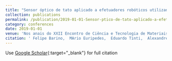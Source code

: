 ```yaml
---
title: "Sensor óptico de tato aplicado a efetuadores robóticos utilizando LPGs e redes neurais artificiais"
collection: publications
permalink: /publication/2019-01-01-Sensor-ptico-de-tato-aplicado-a-efetuadores-robticos-utilizando-LPGs-e-redes-neurais-artificiais
category: conferences
date: 2019-01-01
venue: 'Nos anais do XXII Encontro de Ciência e Tecnologia de Materiais e Modelagem Computacional'
citation: ' Felipe Barino,  MArio Euripedes,  Eduardo Tinti,  Alexandre Santos, &quot;Sensor óptico de tato aplicado a efetuadores robóticos utilizando LPGs e redes neurais artificiais.&quot; Nos anais do XXII Encontro de Ciência e Tecnologia de Materiais e Modelagem Computacional, 2019.'
---
```

Use [Google Scholar](https://scholar.google.com/scholar?q=Sensor+óptico+de+tato+aplicado+a+efetuadores+robóticos+utilizando+LPGs+e+redes+neurais+artificiais){:target="_blank"} for full citation
